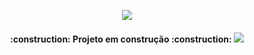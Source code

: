 <p align="center">
<img src="http://img.shields.io/static/v1?label=STATUS&message=EM%20DESENVOLVIMENTO&color=GREEN&style=for-the-badge"/>
</p>
<h4 align="center"> 
    :construction:  Projeto em construção  :construction:
<img src="https://user-images.githubusercontent.com/108819474/182642101-5119714d-1d35-4f5a-8b90-e99c73e1c9a1.png"/>
